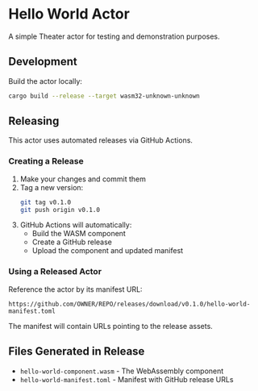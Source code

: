 # Hello World Actor

A simple Theater actor for testing and demonstration purposes.

## Development

Build the actor locally:
```bash
cargo build --release --target wasm32-unknown-unknown
```

## Releasing

This actor uses automated releases via GitHub Actions.

### Creating a Release

1. Make your changes and commit them
2. Tag a new version:
   ```bash
   git tag v0.1.0
   git push origin v0.1.0
   ```
3. GitHub Actions will automatically:
   - Build the WASM component
   - Create a GitHub release
   - Upload the component and updated manifest

### Using a Released Actor

Reference the actor by its manifest URL:
```
https://github.com/OWNER/REPO/releases/download/v0.1.0/hello-world-manifest.toml
```

The manifest will contain URLs pointing to the release assets.

## Files Generated in Release

- `hello-world-component.wasm` - The WebAssembly component
- `hello-world-manifest.toml` - Manifest with GitHub release URLs
